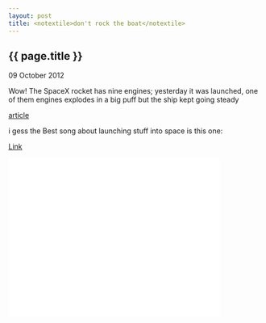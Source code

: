 ```yaml
---
layout: post
title: <notextile>don't rock the boat</notextile>
---
```


{{ page.title }}
----------------

<p class="publish_date">
09 October 2012

</p>
Wow! The SpaceX rocket has nine engines; yesterday it was launched, one of them engines explodes in a big puff but the ship kept going steady

[article](http://arstechnica.com/science/2012/10/that-smooth-spacex-launch-turns-out-one-of-the-engines-exploded/)

i gess the Best song about launching stuff into space is this one:

[Link](https://www.youtube.com/watch?v=4I3wFEfWeqo)

<iframe width="420" height="315" src="//www.youtube.com/embed/4I3wFEfWeqo" frameborder="0" allowfullscreen>
</iframe>
